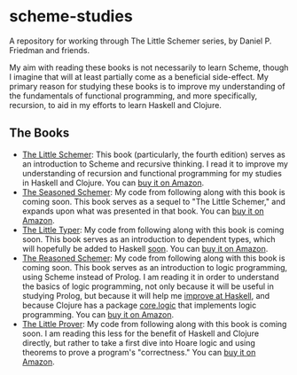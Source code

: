 # scheme-studies

A repository for working through The Little Schemer series, by Daniel P. Friedman and friends.

My aim with reading these books is not necessarily to learn Scheme, though I imagine that will at least partially come as a beneficial side-effect. My primary reason for studying these books is to improve my understanding of the fundamentals of functional programming, and more specifically, recursion, to aid in my efforts to learn Haskell and Clojure.

## The Books

* [The Little Schemer](the-little-schemer.rkt): This book (particularly, the fourth edition) serves as an introduction to Scheme and recursive thinking. I read it to improve my understanding of recursion and functional programming for my studies in Haskell and Clojure. You can [buy it on Amazon](https://www.amazon.com/Little-Schemer-Daniel-P-Friedman/dp/0262560992/ref=sr_1_1?dchild=1&keywords=the+little+schemer&qid=1616529506&sr=8-1).
* [The Seasoned Schemer](): My code from following along with this book is coming soon. This book serves as a sequel to "The Little Schemer," and expands upon what was presented in that book. You can [buy it on Amazon](https://www.amazon.com/Seasoned-Schemer-MIT-Press/dp/026256100X/ref=sr_1_1?dchild=1&keywords=the+seasoned+schemer&qid=1616529534&s=books&sr=1-1).
* [The Little Typer](): My code from following along with this book is coming soon. This book serves as an introduction to dependent types, which will hopefully be added to Haskell [soon](https://www.reddit.com/r/haskell/comments/c3jhq6/whats_the_status_on_dependent_types_in_ghc_as_of/ers0ifl?utm_source=share&utm_medium=web2x&context=3). You can [buy it on Amazon](https://www.amazon.com/Little-Typer-MIT-Press/dp/0262536439/ref=sr_1_1?dchild=1&keywords=the+little+typer&qid=1616529610&s=books&sr=1-1).
* [The Reasoned Schemer](): My code from following along with this book is coming soon. This book serves as an introduction to logic programming, using Scheme instead of Prolog. I am reading it in order to understand the basics of logic programming, not only because it will be useful in studying Prolog, but because it will help me [improve at Haskell](https://kseo.github.io/posts/2014-02-17-learning-prolog-to-be-a-better-haskell-programmer.html), and because Clojure has a package [core.logic](https://github.com/clojure/core.logic) that implements logic programming. You can [buy it on Amazon](https://www.amazon.com/Reasoned-Schemer-MIT-Press/dp/0262535513/ref=sr_1_1?dchild=1&keywords=the+reasoned+schemer&qid=1616529636&s=books&sr=1-1).
* [The Little Prover](): My code from following along with this book is coming soon. I am reading this less for the benefit of Haskell and Clojure directly, but rather to take a first dive into Hoare logic and using theorems to prove a program's "correctness." You can [buy it on Amazon](https://www.amazon.com/Little-Prover-MIT-Press/dp/0262527952/ref=sr_1_1?dchild=1&keywords=the+little+prover&qid=1616529718&s=books&sr=1-1).
